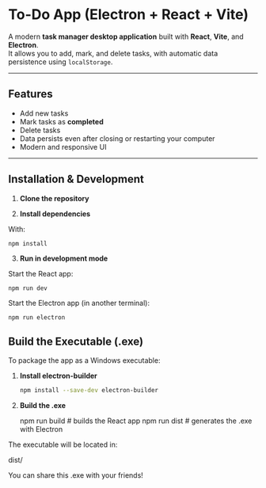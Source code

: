 # To-Do App (Electron + React + Vite)

A modern **task manager desktop application** built with **React**, **Vite**, and **Electron**.  
It allows you to add, mark, and delete tasks, with automatic data persistence using `localStorage`.

---

## Features

- Add new tasks  
- Mark tasks as **completed**  
- Delete tasks  
- Data persists even after closing or restarting your computer  
- Modern and responsive UI  

---

## Installation & Development

1. **Clone the repository**

2. **Install dependencies**
  
  With:
    
    npm install

3. **Run in development mode**

  Start the React app:

    npm run dev

  Start the Electron app (in another terminal):

    npm run electron

## Build the Executable (.exe)

To package the app as a Windows executable:

1. **Install electron-builder**

    ```bash
    npm install --save-dev electron-builder

2. **Build the .exe**

    npm run build     # builds the React app
    npm run dist      # generates the .exe with Electron


The executable will be located in:

  dist/

You can share this .exe with your friends!